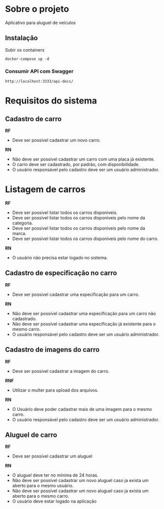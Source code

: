 # Sobre o projeto
Aplicativo para aluguel de veículos

## Instalação

Subir os containers
```
docker-compose up -d
```
### Consumir API com Swagger
```
http://localhost:3333/api-docs/
```

# Requisitos do sistema
## Cadastro de carro

**RF**
* Deve ser possível cadastrar um novo carro.

**RN**
* Não deve ser possível cadastrar um carro com uma placa já existente.
* O carro deve ser cadastrado, por padrão, com disponibilidade.
* O usuário responsável pelo cadastro deve ser um usuário administrador.


# Listagem de carros

**RF**
* Deve ser possível listar todos os carros disponíveis.
* Deve ser possível listar todos os carros disponíveis pelo nome da categoria.
* Deve ser possível listar todos os carros disponíveis pelo nome da marca.
* Deve ser possível listar todos os carros disponíveis pelo nome do carro.

**RN**
* O usuário não precisa estar logado no sistema.


## Cadastro de especificação no carro

**RF**
* Deve ser possível cadastrar uma especificação para um carro.

**RN**
* Não deve ser possível cadastrar uma especificação para um carro não cadastrado.
* Não deve ser possível cadastrar uma especificação já existente para o mesmo carro.
* O usuário responsável pelo cadastro deve ser um usuário administrador.


## Cadastro de imagens do carro

**RF**
* Deve ser possível cadastrar a imagem do carro.

**RNF**
* Utilizar o multer para upload dos arquivos.

**RN**
* O Usuário deve poder cadastrar mais de uma imagem para o mesmo carro.
* O usuário responsável pelo cadastro deve ser um usuário administrador.


## Aluguel de carro

**RF**
* Deve ser possível cadastrar um aluguel

**RN**
* O aluguel deve ter no mínima de 24 horas.
* Não deve ser possível cadastrar um novo aluguel caso ja exista um aberto para o mesmo usuário.
* Não deve ser possível cadastrar um novo aluguel caso ja exista um aberto para o mesmo carro.
* O usuário deve estar logado na aplicação